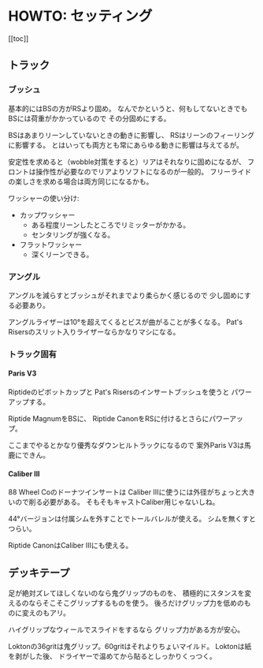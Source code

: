 # HOWTO: セッティング

[[toc]]

## トラック

### ブッシュ

基本的にはBSの方がRSより固め。
なんでかというと、何もしてないときでもBSには荷重がかかっているので
その分固めにする。

BSはあまりリーンしていないときの動きに影響し、
RSはリーンのフィーリングに影響する。
とはいっても両方とも常にあらゆる動きに影響は与えてるが。

安定性を求めると（wobble対策をすると）リアはそれなりに固めになるが、
フロントは操作性が必要なのでリアよりソフトになるのが一般的。
フリーライドの楽しさを求める場合は両方同じになるかも。

ワッシャーの使い分け:

- カップワッシャー
  - ある程度リーンしたところでリミッターがかかる。
  - センタリングが強くなる。
- フラットワッシャー
  - 深くリーンできる。

### アングル

アングルを減らすとブッシュがそれまでより柔らかく感じるので
少し固めにする必要あり。

アングルライザーは10°を超えてくるとビスが曲がることが多くなる。
Pat's Risersのスリット入りライザーならかなりマシになる。

### トラック固有

#### Paris V3

Riptideのピボットカップと
Pat's Risersのインサートブッシュを使うと
パワーアップする。

Riptide MagnumをBSに、
Riptide CanonをRSに付けるとさらにパワーアップ。

ここまでやるとかなり優秀なダウンヒルトラックになるので
案外Paris V3は馬鹿にできん。

#### Caliber III

88 Wheel Coのドーナツインサートは
Caliber IIIに使うには外径がちょっと大きいので削る必要がある。
そもそもキャストCaliber用じゃないしね。

44°バージョンは付属シムを外すことでトールバレルが使える。
シムを無くすとつらい。

Riptide CanonはCaliber IIIにも使える。

## デッキテープ

足が絶対ズレてほしくないのなら鬼グリップのものを、
積極的にスタンスを変えるのならそこそこグリップするものを使う。
後ろだけグリップ力を低めのものに変えのもアリ。

ハイグリップなウィールでスライドをするなら
グリップ力がある方が安心。

Loktonの36gritは鬼グリップ。60gritはそれよりちょいマイルド。
Loktonは紙を剥がした後、
ドライヤーで温めてから貼るとしっかりくっつく。
